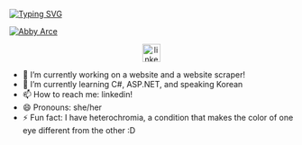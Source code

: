 <body>
  <!-- intro section -->
  <p align="left">
    <a href="https://git.io/typing-svg"><img src="https://readme-typing-svg.herokuapp.com?font=Fira+Code&size=27&pause=1000&color=FCE1E1&random=false&width=435&height=60&lines=hello!;hola!;%EC%95%88%EB%85%95%ED%95%98%EC%84%B8%EC%9A%94!" alt="Typing SVG" />
    </a>
  </p>

  <p align="left">
    <a href="https://github.com/pentelala"><img src="https://github.com/pentelala/pentelala/assets/125830962/8245d658-6244-4559-a40f-9b218e826383" alt="Abby Arce" />
    </a>
  </p>
  
  <!-- social icons -->
  <p align="center">
    <a href="[My LinkedIn](https://www.linkedin.com/in/abby-arce/)"><img width="32px" alt="linkedin" title="linkedin" src="https://cdn.icon-icons.com/icons2/3421/PNG/512/linkedin_logo_ios_icon_218567.png"/>
    </a>
  </p>
</body>

<!--
**pentelala/pentelala** is a ✨ _special_ ✨ repository because its `README.md` (this file) appears on your GitHub profile.
-->

- 🔭 I’m currently working on a website and a website scraper!
- 🌱 I’m currently learning C#, ASP.NET, and speaking Korean
- 📫 How to reach me: linkedin!
- 😄 Pronouns: she/her
- ⚡ Fun fact: I have heterochromia, a condition that makes the color of one eye different from the other :D

<!--
- 🤔 I’m looking for help with ...
- 💬 Ask me about ...
-->

